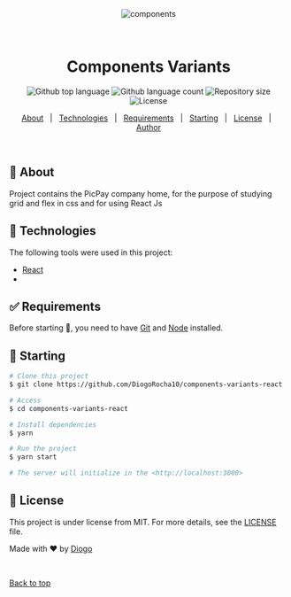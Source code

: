 <div align="center" id="top"> 
  <img src="./.github/app.gif" alt="components" />

&#xa0;

  <!-- <a href="https://mvpstacknextjs.netlify.app">Demo</a> -->
</div>

<h1 align="center">Components Variants</h1>

<p align="center">
  <img alt="Github top language" src="https://img.shields.io/github/languages/top/DiogoRocha10/components-variants-react?color=56BEB8">

  <img alt="Github language count" src="https://img.shields.io/github/languages/count/DiogoRocha10/components-variants-react?color=56BEB8">

  <img alt="Repository size" src="https://img.shields.io/github/repo-size/DiogoRocha10/components-variants-react?color=56BEB8">

  <img alt="License" src="https://img.shields.io/github/license/DiogoRocha10/components-variants-react?color=56BEB8">

  <!-- <img alt="Github issues" src="https://img.shields.io/github/issues/{{YOUR_GITHUB_USERNAME}}/components-variants-react?color=56BEB8" /> -->

  <!-- <img alt="Github forks" src="https://img.shields.io/github/forks/{{YOUR_GITHUB_USERNAME}}/components-variants-react?color=56BEB8" /> -->

  <!-- <img alt="Github stars" src="https://img.shields.io/github/stars/{{YOUR_GITHUB_USERNAME}}/components-variants-react?color=56BEB8" /> -->
</p>

<!-- Status -->

<!-- <h4 align="center">
	🚧  Mvp Stack Next Js 🚀 Under construction...  🚧
</h4>

<hr> -->

<p align="center">
  <a href="#dart-about">About</a> &#xa0; | &#xa0; 
  <a href="#rocket-technologies">Technologies</a> &#xa0; | &#xa0;
  <a href="#white_check_mark-requirements">Requirements</a> &#xa0; | &#xa0;
  <a href="#checkered_flag-starting">Starting</a> &#xa0; | &#xa0;
  <a href="#memo-license">License</a> &#xa0; | &#xa0;
  <a href="https://github.com/{{YOUR_GITHUB_USERNAME}}" target="_blank">Author</a>
</p>

<br>

## :dart: About

Project contains the PicPay company home, for the purpose of studying grid and flex in css and for using React Js

## :rocket: Technologies

The following tools were used in this project:

- [React](https://pt-br.reactjs.org/)
-

## :white_check_mark: Requirements

Before starting :checkered_flag:, you need to have [Git](https://git-scm.com) and [Node](https://nodejs.org/en/) installed.

## :checkered_flag: Starting

```bash
# Clone this project
$ git clone https://github.com/DiogoRocha10/components-variants-react

# Access
$ cd components-variants-react

# Install dependencies
$ yarn

# Run the project
$ yarn start

# The server will initialize in the <http://localhost:3000>
```

## :memo: License

This project is under license from MIT. For more details, see the [LICENSE](LICENSE.md) file.

Made with :heart: by <a href="https://github.com/DiogoRocha10" target="_blank">Diogo</a>

&#xa0;

<a href="#top">Back to top</a>
